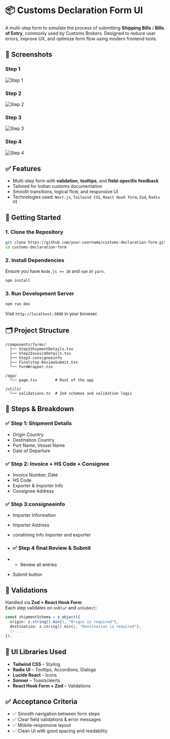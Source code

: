 # 📦 Customs Declaration Form UI

A multi-step form to simulate the process of submitting **Shipping Bills** / **Bills of Entry**, commonly used by Customs Brokers. Designed to reduce user errors, improve UX, and optimize form flow using modern frontend tools.

## 📸 Screenshots

### Step 1

![Step 1](Public/assets/s1.png)

### Step 2

![Step 2](Public/assets/s2.png)

### Step 3

![Step 3](Public/assets/s3.png)

### Step 4

![Step 4](Public/assets/s4.png)

## ✅ Features

- Multi-step form with **validation**, **tooltips**, and **field-specific feedback**
- Tailored for Indian customs documentation
- Smooth transitions, logical flow, and responsive UI
- Technologies used: `Next.js`, `Tailwind CSS`, `React Hook Form`, `Zod`, `Radix UI`

## 🚀 Getting Started

### 1. Clone the Repository

```bash
git clone https://github.com/your-username/customs-declaration-form.git
cd customs-declaration-form
```

### 2. Install Dependencies

Ensure you have `Node.js >= 16` and `npm` or `yarn`.

```bash
npm install

```

### 3. Run Development Server

```bash
npm run dev

```

Visit `http://localhost:3000` in your browser.

## 🗂️ Project Structure

```
/components/forms/
  ├── Step1ShipmentDetails.tsx
  ├── Step2InvoiceDetails.tsx
  ├── Step3-consigneeinfo
  ├── Finalstep-ReviewSubmit.tsx
  └── FormWrapper.tsx

/app/
  └── page.tsx        # Root of the app

/utils/
  └── validations.ts  # Zod schemas and validation logic
```

## 🧩 Steps & Breakdown

### ✅ Step 1: Shipment Details

- Origin Country
- Destination Country
- Port Name, Vessel Name
- Date of Departure

### ✅ Step 2: Invoice + HS Code + Consignee

- Invoice Number, Date
- HS Code
- Exporter & Importer Info
- Consignee Address

### ✅ Step 3:consigneeinfo

- Importer Information
- Importer Address
- conatining info importer and exporter

- ### ✅ Step 4 final:Review & Submit
- - Review all entries
- Submit button

## 🧠 Validations

Handled via **Zod + React Hook Form**  
Each step validates on `onBlur` and `onSubmit`:

```ts
const shipmentSchema = z.object({
  origin: z.string().min(1, "Origin is required"),
  destination: z.string().min(1, "Destination is required"),
  // ...
});
```

## 🎨 UI Libraries Used

- **Tailwind CSS** – Styling
- **Radix UI** – Tooltips, Accordions, Dialogs
- **Lucide React** – Icons
- **Sonner** – Toasts/alerts
- **React Hook Form + Zod** – Validations

## ✅ Acceptance Criteria

- ✅ Smooth navigation between form steps
- ✅ Clear field validations & error messages
- ✅ Mobile-responsive layout
- ✅ Clean UI with good spacing and readability
